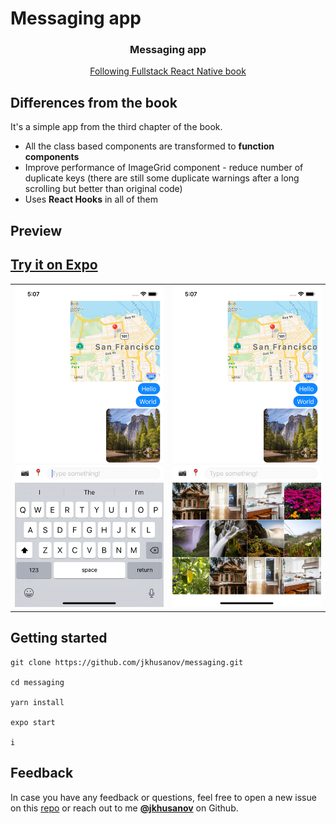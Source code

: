 # Messaging app

<!-- <p align="center">
  <a href="https://www.fullstackreact.com/react-native/">
    <img alt="Messaging" src="assets/icon.png" width="250">
  </a>
</p> -->

<h3 align="center">
  Messaging app
</h3>
  
  <a href="https://www.fullstackreact.com/react-native/">
    <p align="center">
      Following Fullstack React Native book
    </p>
  </a>

## Differences from the book

It's a simple app from the third chapter of the book.

- All the class based components are transformed to **function components**
- Improve performance of ImageGrid component - reduce number of duplicate keys (there are still some duplicate warnings after a long scrolling but better than original code)
- Uses **React Hooks** in all of them

## Preview

## [Try it on Expo](https://exp.host/@jkhusanov/messaging)

|                                             |                                             |
| :-----------------------------------------: | :-----------------------------------------: |
| <img width="250" src="./screenshots/1.png"> | <img width="250" src="./screenshots/2.png"> |

## Getting started

```
git clone https://github.com/jkhusanov/messaging.git

cd messaging

yarn install

expo start

i
```

## Feedback

In case you have any feedback or questions, feel free to open a new issue on this [repo](https://github.com/jkhusanov/messaging) or reach out to me [**@jkhusanov**](https://github.com/jkhusanov) on Github.
